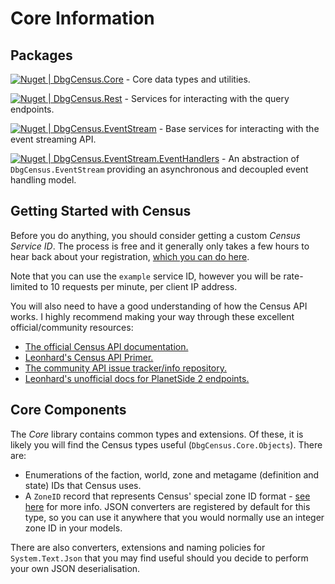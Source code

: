 # Core Information

## Packages

[![Nuget | DbgCensus.Core](https://img.shields.io/nuget/v/DbgCensus.Core?label=DbgCensus.Core)](https://www.nuget.org/packages/DbgCensus.Core) - Core data types and utilities.

[![Nuget | DbgCensus.Rest](https://img.shields.io/nuget/v/DbgCensus.Rest?label=DbgCensus.Rest)](https://www.nuget.org/packages/DbgCensus.Rest) - Services for interacting with the query endpoints.

[![Nuget | DbgCensus.EventStream](https://img.shields.io/nuget/v/DbgCensus.EventStream?label=DbgCensus.EventStream)](https://www.nuget.org/packages/DbgCensus.EventStream) - Base services for interacting with the event streaming API.

[![Nuget | DbgCensus.EventStream.EventHandlers](https://img.shields.io/nuget/v/DbgCensus.EventStream.EventHandlers?label=DbgCensus.EventStream.EventHandlers)](https://www.nuget.org/packages/DbgCensus.EventStream.EventHandlers) - An abstraction of `DbgCensus.EventStream` providing an asynchronous and decoupled event handling model.

## Getting Started with Census

Before you do anything, you should consider getting a custom *Census Service ID*. The process is free and it generally only takes a few hours to hear back about your registration, [which you can do here](https://census.daybreakgames.com/#devSignup).

Note that you can use the `example` service ID, however you will be rate-limited to 10 requests per minute, per client IP address.

You will also need to have a good understanding of how the Census API works. I highly recommend making your way through these excellent official/community resources:

- [The official Census API documentation.](https://census.daybreakgames.com)
- [Leonhard's Census API Primer.](https://github.com/leonhard-s/auraxium/wiki/Census-API-Primer)
- [The community API issue tracker/info repository.](https://github.com/cooltrain7/Planetside-2-API-Tracker)
- [Leonhard's unofficial docs for PlanetSide 2 endpoints.](https://ps2-api-docs.readthedocs.io/en/latest/openapi.html)

## Core Components

The *Core* library contains common types and extensions. Of these, it is likely you will find the Census types useful (`DbgCensus.Core.Objects`). There are:

- Enumerations of the faction, world, zone and metagame (definition and state) IDs that Census uses.
- A `ZoneID` record that represents Census' special zone ID format - [see here](https://github.com/cooltrain7/Planetside-2-API-Tracker/wiki/Zone-ID-Tutorial) for more info. JSON converters are registered by default for this type, so you can use it anywhere that you would normally use an integer zone ID in your models.

There are also converters, extensions and naming policies for `System.Text.Json` that you may find useful should you decide to perform your own JSON deserialisation.